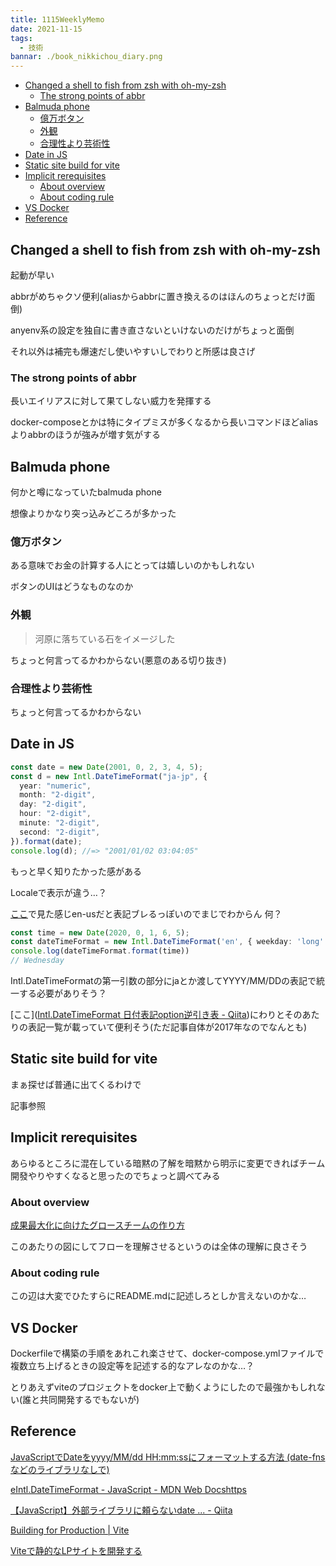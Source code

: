 ```yaml
---
title: 1115WeeklyMemo
date: 2021-11-15
tags:
  - 技術
bannar: ./book_nikkichou_diary.png
---
```


- [Changed a shell to fish from zsh with oh-my-zsh](#changed-a-shell-to-fish-from-zsh-with-oh-my-zsh)
  - [The strong points of abbr](#the-strong-points-of-abbr)
- [Balmuda phone](#balmuda-phone)
  - [億万ボタン](#億万ボタン)
  - [外観](#外観)
  - [合理性より芸術性](#合理性より芸術性)
- [Date in JS](#date-in-js)
- [Static site build for vite](#static-site-build-for-vite)
- [Implicit rerequisites](#implicit-rerequisites)
  - [About overview](#about-overview)
  - [About coding rule](#about-coding-rule)
- [VS Docker](#vs-docker)
- [Reference](#reference)

## Changed a shell to fish from zsh with oh-my-zsh

起動が早い

abbrがめちゃクソ便利(aliasからabbrに置き換えるのはほんのちょっとだけ面倒)

anyenv系の設定を独自に書き直さないといけないのだけがちょっと面倒

それ以外は補完も爆速だし使いやすいしでわりと所感は良さげ

### The strong points of abbr

長いエイリアスに対して果てしない威力を発揮する

docker-composeとかは特にタイプミスが多くなるから長いコマンドほどaliasよりabbrのほうが強みが増す気がする

## Balmuda phone

何かと噂になっていたbalmuda phone

想像よりかなり突っ込みどころが多かった

###  億万ボタン

ある意味でお金の計算する人にとっては嬉しいのかもしれない

ボタンのUIはどうなものなのか

### 外観

> 河原に落ちている石をイメージした

ちょっと何言ってるかわからない(悪意のある切り抜き)

### 合理性より芸術性

ちょっと何言ってるかわからない

## Date in JS

```typescript : sample01.ts
const date = new Date(2001, 0, 2, 3, 4, 5);
const d = new Intl.DateTimeFormat("ja-jp", {
  year: "numeric",
  month: "2-digit",
  day: "2-digit",
  hour: "2-digit",
  minute: "2-digit",
  second: "2-digit",
}).format(date);
console.log(d); //=> "2001/01/02 03:04:05"
```

もっと早く知りたかった感がある

Localeで表示が違う…？

[ここ](https://intl-date-time-format-checker.pages.dev/)で見た感じen-usだと表記ブレるっぽいのでまじでわからん 何？

```typescript : sample02.ts
const time = new Date(2020, 0, 1, 6, 5);
const dateTimeFormat = new Intl.DateTimeFormat('en', { weekday: 'long' }); // jp → enに修正
console.log(dateTimeFormat.format(time))
// Wednesday
```

Intl.DateTimeFormatの第一引数の部分にjaとか渡してYYYY/MM/DDの表記で統一する必要がありそう？

[ここ]([Intl.DateTimeFormat 日付表記option逆引き表 - Qiita](https://qiita.com/miyukiw/items/df979c83bc85a2ca18fe))にわりとそのあたりの表記一覧が載っていて便利そう(ただ記事自体が2017年なのでなんとも)

## Static site build for vite

まぁ探せば普通に出てくるわけで

記事参照

## Implicit rerequisites 

あらゆるところに混在している暗黙の了解を暗黙から明示に変更できればチーム開發やりやすくなると思ったのでちょっと調べてみる

### About overview

[成果最大化に向けたグロースチームの作り方](https://developers.cyberagent.co.jp/blog/archives/31316/#:~:text=%E3%83%9D%E3%82%A4%E3%83%B3%E3%83%88%E2%91%A0%EF%BC%9A%E7%82%B9%E3%81%A7%E8%A9%B1%E3%81%95%E3%81%AA%E3%81%84%E3%80%82%E4%B8%8A%E6%B5%81%E3%81%8B%E3%82%89%E5%85%A8%E3%81%A6%E3%82%92%E3%83%81%E3%83%BC%E3%83%A0%E3%81%AB%E3%82%A4%E3%83%B3%E3%82%B9%E3%83%88%E3%83%BC%E3%83%AB%E3%81%97%E3%80%81%E5%85%A8%E4%BD%93%E5%83%8F%E3%82%92%E6%8A%8A%E6%8F%A1%E3%81%97%E3%81%A6%E3%82%82%E3%82%89%E3%81%86)

このあたりの図にしてフローを理解させるというのは全体の理解に良さそう

### About coding rule

この辺は大変でひたすらにREADME.mdに記述しろとしか言えないのかな…

## VS Docker

Dockerfileで構築の手順をあれこれ楽させて、docker-compose.ymlファイルで複数立ち上げるときの設定等を記述する的なアレなのかな…？

とりあえずviteのプロジェクトをdocker上で動くようにしたので最強かもしれない(誰と共同開発するでもないが)

## Reference

[JavaScriptでDateをyyyy/MM/dd HH:mm:ssにフォーマットする方法 (date-fnsなどのライブラリなしで)](https://qiita.com/suin/items/122b24c246ce51fa5103)

[eIntl.DateTimeFormat - JavaScript - MDN Web Docshttps](https://developer.mozilla.org/ja/docs/Web/JavaScript/Reference/Global_Objects/Intl/DateTimeFormat)

[【JavaScript】外部ライブラリに頼らないdate ... - Qiita](https://qiita.com/hinaqiita/items/d5737855a3abe071a168)

[Building for Production | Vite](https://vitejs.dev/guide/build.html)

[Viteで静的なLPサイトを開発する](https://zenn.dev/junseinagao/scraps/a4e6b1413ff26e)
